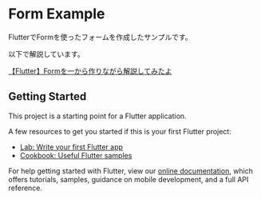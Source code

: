 # Form Example

FlutterでFormを使ったフォームを作成したサンプルです。

以下で解説しています。

[【Flutter】Formを一から作りながら解説してみたよ](https://qiita.com/ashdik/items/7fa2f362c2c8adc6c683)

## Getting Started

This project is a starting point for a Flutter application.

A few resources to get you started if this is your first Flutter project:

- [Lab: Write your first Flutter app](https://flutter.dev/docs/get-started/codelab)
- [Cookbook: Useful Flutter samples](https://flutter.dev/docs/cookbook)

For help getting started with Flutter, view our
[online documentation](https://flutter.dev/docs), which offers tutorials,
samples, guidance on mobile development, and a full API reference.
